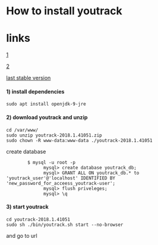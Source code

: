 How to install youtrack
====

links
=======
[1](http://maxmikheev.ru/blog/2016/05/05/how-to-selfhost-youtrack-in-digital-ocean/)

[2](https://www.jetbrains.com/help/youtrack/standalone/Install-YouTrack-ZIP-Installation.html)

[last stable version](https://www.jetbrains.com/youtrack/download/get_youtrack.html)

#### 1) install dependencies
```nginx
sudo apt install openjdk-9-jre 
```

#### 2) download youtrack and unzip 
```nginx
cd /var/www/
sudo unzip youtrack-2018.1.41051.zip
sudo chown -R www-data:www-data ./youtrack-2018.1.41051
```
create database
```mysql
        $ mysql -u root -p
              mysql> create database youtrack_db;
              mysql> GRANT ALL ON youtrack_db.* to 'youtrack_user'@'localhost' IDENTIFIED BY 'new_password_for_acceess_youtrack-user';
              mysql> flush priveleges;
              mysql> \q
 ```             

#### 3) start youtrack
```nginx
cd youtrack-2018.1.41051
sudo sh ./bin/youtrack.sh start --no-browser
```
and go to url
